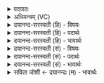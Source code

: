 <details><summary>पदपाठः</summary>

एकः॑। त्वष्टुः॑। अश्व॑स्य। वि॒श॒स्तेति॑ विऽश॒स्ता। द्वा। य॒न्तारा॑। भ॒व॒तः॒। तथा॑। ऋ॒तुः। या। ते॒। गात्रा॑णाम्। ऋ॒तु॒थेत्यृ॑तु॒ऽथा। कृ॒णोमि॑। तातेति॒ ताता॑। पिण्डा॑नाम्। प्र। जु॒हो॒मि॒। अ॒ग्नौ। ४२।
</details>

<details><summary>अधिमन्त्रम् (VC)</summary>

- यजमानो देवता
- गोतम ऋषिः
- स्वराट्पङ्क्तिः
- पञ्चमः
</details>

<details><summary>दयानन्द-सरस्वती (हि) - विषयः</summary>

फिर किस प्रकार पशु सिखाने चाहियें, इस विषय को अगले मन्त्र में कहा है ॥
</details>

<details><summary>दयानन्द-सरस्वती (हि) - पदार्थः</summary>

पदार्थान्वयभाषाः -  हे मनुष्यो ! जैसे (एकः) अकेला (ऋतुः) वसन्त आदि ऋतु (त्वष्टुः) शोभायमान (अश्वस्य) घोड़े का (विशस्ता) विशेष करके रूपादि का भेद करनेवाला होता है वा जो (द्वा) दो (यन्तारा) नियम करनेवाले (भवतः) होते हैं (तथा) वैसे (या) जिन (ते) तुम्हारे (गात्राणाम्) अङ्गों वा (पिण्डानाम्) पिण्डों के (ऋतुथा) ऋतु सम्बन्धी पदार्थों को मैं (कृणोमि) करता हूँ (ताता) उन-उन को (अग्नौ) आग में (प्र, जुहोमि) होमता हूँ ॥४२ ॥
</details>

<details><summary>दयानन्द-सरस्वती (हि) - भावार्थः</summary>

भावार्थभाषाः -  इस मन्त्र में वाचकलुप्तोपमालङ्कार है। जैसे घोड़ों के सिखानेवाले ऋतु-ऋतु के प्रति घोड़ों को अच्छा सिखलाते हैं, वैसे गुरुजन विद्यार्थियों को क्रिया करना सिखलाते हैं वा जैसे अग्नि में पिण्डों का होम कर पवन की शुद्धि करते हैं, वैसे विद्यारूपी अग्नि में अविद्यारूप भ्रमों को होम के आत्माओं की शुद्धि करते हैं ॥४२ ॥
</details>

<details><summary>दयानन्द-सरस्वती (सं) - विषयः</summary>

पुनः कथं पशवः शिक्षणीया इत्याह ॥
</details>

<details><summary>दयानन्द-सरस्वती (सं) - पदार्थः</summary>

पदार्थान्वयभाषाः -  हे मनुष्याः ! यथैक ऋतुस्त्वष्टुरश्वस्य विशस्ता भवति, यौ द्वा यन्तारा भवतस्तथा या ते गात्राणां पिण्डानामृतुथा वस्तून्यहं कृणोमि ताताऽग्नौ प्रजुहोमि ॥४२ ॥
</details>

<details><summary>दयानन्द-सरस्वती (सं) - भावार्थः</summary>

भावार्थभाषाः -  अत्र वाचकलुप्तोपमालङ्कारः। यथाऽश्वशिक्षकाः प्रत्यृत्वश्वान् सुशिक्षयन्ति, तथा गुरवो विद्यार्थिनां चेष्टाकरणानि शिक्षयन्ति। यथाग्नौ पिण्डान् हुत्वा वायुं शोधयन्ति, तथा विद्याग्नावविद्याभ्रमान् हुत्वाऽऽत्मनः शोधयन्ति ॥४२ ॥
</details>

<details><summary>सविता जोशी ← दयानन्दः (म) - भावार्थः</summary>

भावार्थभाषाः -  या मंत्रात वाचकलुप्तोपमालंकार आहे. जसे अश्वशिक्षक निरनिराळ्या ऋतुंमध्ये घोड्यांना उत्तम शिक्षण देतात किंवा प्रशिक्षित करतात तसे गुरुजन विद्यार्थ्यांना निरनिराळ्या क्रिया शिकवितात. जसे अग्नीत तूप, तांदूळ वगैरेंची आहुती देऊन होम करतात व वायू शुद्ध करतात. तसे विद्यारूपी अग्नीत अविद्यारूपी भ्रमाचा हेत करून आत्म्याची शुद्धी करतात.
</details>
